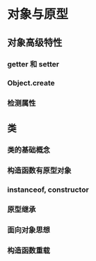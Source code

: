 对象与原型
================

## 对象高级特性

### getter 和 setter

### Object.create

### 检测属性 

## 类

### 类的基础概念

### 构造函数有原型对象

### instanceof, constructor

### 原型继承

### 面向对象思想

### 构造函数重载

